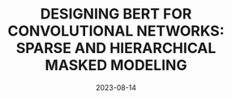 ---
layout: seminar-post
title: "DESIGNING BERT FOR CONVOLUTIONAL NETWORKS: SPARSE AND HIERARCHICAL MASKED MODELING"
subtitle: 
categories:
    - "Computer Vision"
tags: [CNN, CV]
date: 2023-08-14
pdf_url: 'https://drive.google.com/file/d/1HOJ38NJyrIb9WfCg8jgdzyUjwUYG2m0w/preview'
---